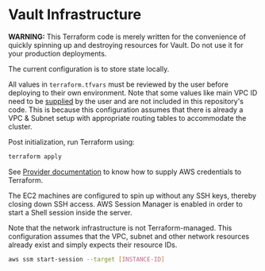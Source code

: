 # Vault Infrastructure
**WARNING:** This Terraform code is merely written for the convenience of quickly spinning up and destroying resources for Vault. Do not use it for your production deployments.

The current configuration is to store state locally.

All values in `terraform.tfvars` must be reviewed by the user before deploying to their own environment. Note that some values like main VPC ID need to be [supplied](https://www.terraform.io/docs/configuration/variables.html#variables-on-the-command-line) by the user and are not included in this repository's code. This is because this configuration assumes that there is already a VPC & Subnet setup with appropriate routing tables to accommodate the cluster.

Post initialization, run Terraform using:
```bash
terraform apply
```

See [Provider documentation](https://www.terraform.io/docs/providers/aws/index.html#environment-variables) to know how to supply AWS credentials to Terraform.

The EC2 machines are configured to spin up without any SSH keys, thereby closing down SSH access. AWS Session Manager is enabled in order to start a Shell session inside the server.

Note that the network infrastructure is not Terraform-managed. This configuration assumes that the VPC, subnet and other network resources already exist and simply expects their resource IDs.

```bash
aws ssm start-session --target [INSTANCE-ID]
```